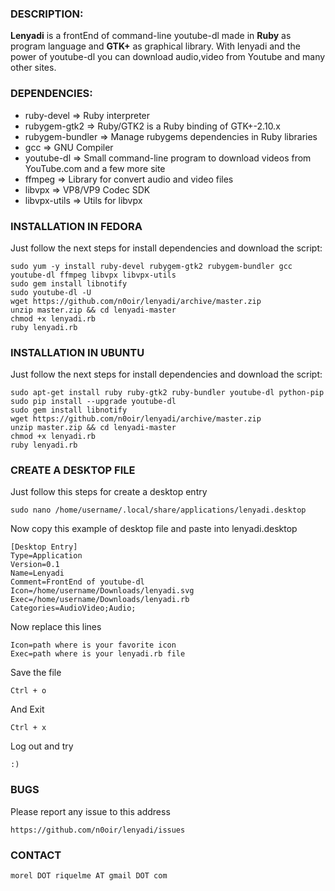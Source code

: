 ### DESCRIPTION:
   **Lenyadi** is a frontEnd of command-line youtube-dl made in **Ruby** as program language and **GTK+** as graphical         library.
   With lenyadi and the power of youtube-dl you can download audio,video from Youtube and many other sites.

### DEPENDENCIES:
  * ruby-devel      => Ruby interpreter
  * rubygem-gtk2    => Ruby/GTK2 is a Ruby binding of GTK+-2.10.x
  * rubygem-bundler => Manage rubygems dependencies in Ruby libraries
  * gcc 	          => GNU Compiler
  * youtube-dl	    => Small command-line program to download videos from YouTube.com and a few more site
  * ffmpeg          => Library for convert audio and video files
  * libvpx          => VP8/VP9 Codec SDK
  * libvpx-utils    => Utils for libvpx

### INSTALLATION IN FEDORA

Just follow the next steps for install dependencies and download the script:

    sudo yum -y install ruby-devel rubygem-gtk2 rubygem-bundler gcc youtube-dl ffmpeg libvpx libvpx-utils
    sudo gem install libnotify
    sudo youtube-dl -U
    wget https://github.com/n0oir/lenyadi/archive/master.zip
    unzip master.zip && cd lenyadi-master
    chmod +x lenyadi.rb
    ruby lenyadi.rb

### INSTALLATION IN UBUNTU

Just follow the next steps for install dependencies and download the script:

    sudo apt-get install ruby ruby-gtk2 ruby-bundler youtube-dl python-pip
    sudo pip install --upgrade youtube-dl
    sudo gem install libnotify
    wget https://github.com/n0oir/lenyadi/archive/master.zip
    unzip master.zip && cd lenyadi-master
    chmod +x lenyadi.rb
    ruby lenyadi.rb

### CREATE A DESKTOP FILE
Just follow this steps for create a desktop entry

    sudo nano /home/username/.local/share/applications/lenyadi.desktop
    
Now copy this example of desktop file and paste into lenyadi.desktop

    [Desktop Entry]
    Type=Application  
    Version=0.1
    Name=Lenyadi
    Comment=FrontEnd of youtube-dl
    Icon=/home/username/Downloads/lenyadi.svg
    Exec=/home/username/Downloads/lenyadi.rb
    Categories=AudioVideo;Audio;

Now replace this lines

    Icon=path where is your favorite icon
    Exec=path where is your lenyadi.rb file
    
Save the file 

    Ctrl + o
    
And Exit

    Ctrl + x
    
Log out and try

    :)

### BUGS 

Please report any issue to this address

    https://github.com/n0oir/lenyadi/issues
    
### CONTACT

    morel DOT riquelme AT gmail DOT com
    

